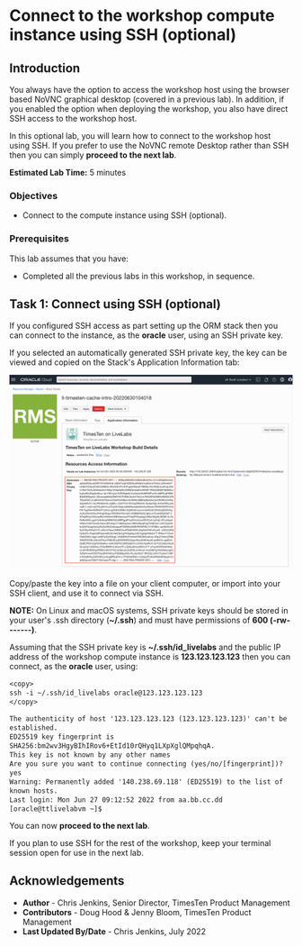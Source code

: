 # Connect to the workshop compute instance using SSH (optional)

## Introduction

You always have the option to access the workshop host using the browser based NoVNC graphical desktop (covered in a previous lab). In addition, if you enabled the option when deploying the workshop, you also have direct SSH access to the workshop host.

In this optional lab, you will learn how to connect to the workshop host using SSH. If you prefer to use the NoVNC remote Desktop rather than SSH then you can simply **proceed to the next lab**.
 
**Estimated Lab Time:** 5 minutes

### Objectives

- Connect to the compute instance using SSH (optional).

### Prerequisites

This lab assumes that you have:

- Completed all the previous labs in this workshop, in sequence.

## Task 1: Connect using SSH (optional)

If you configured SSH access as part setting up the ORM stack then you can connect to the instance, as the **oracle** user, using an SSH private key.

If you selected an automatically generated SSH private key, the key can be viewed and copied on the Stack's Application Information tab:

![Workshp SSH private key](./images/orm-ssh-key.png " ")

Copy/paste the key into a file on your client computer, or import into your SSH client, and use it to connect via SSH.

**NOTE:** On Linux and macOS systems, SSH private keys should be stored in your user's .ssh directory (**~/.ssh**) and must have permissions of **600 (-rw-------)**.

Assuming that the SSH private key is **~/.ssh/id_livelabs** and the public IP address of the workshop compute instance is **123.123.123.123** then you can connect, as the **oracle** user, using:

```
<copy>
ssh -i ~/.ssh/id_livelabs oracle@123.123.123.123
</copy>
```

```
The authenticity of host '123.123.123.123 (123.123.123.123)' can't be established.
ED25519 key fingerprint is SHA256:bm2wv3HgyBIhIRov6+EtId10rQHyq1LXpXglQMpqhqA.
This key is not known by any other names
Are you sure you want to continue connecting (yes/no/[fingerprint])? yes
Warning: Permanently added '140.238.69.118' (ED25519) to the list of known hosts.
Last login: Mon Jun 27 09:12:52 2022 from aa.bb.cc.dd
[oracle@ttlivelabvm ~]$
```

You can now **proceed to the next lab**. 

If you plan to use SSH for the rest of the workshop, keep your terminal session open for use in the next lab.

## Acknowledgements

* **Author** - Chris Jenkins, Senior Director, TimesTen Product Management
* **Contributors** -  Doug Hood & Jenny Bloom, TimesTen Product Management
* **Last Updated By/Date** - Chris Jenkins, July 2022

